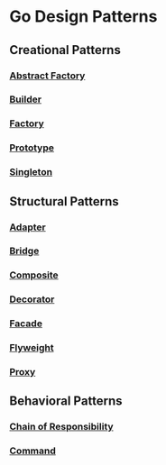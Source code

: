 # Go Design Patterns

## Creational Patterns
### [Abstract Factory](https://github.com/pablobfonseca/go-design-patterns/blob/master/abstract-factory)
### [Builder](https://github.com/pablobfonseca/go-design-patterns/blob/master/builder)
### [Factory](https://github.com/pablobfonseca/go-design-patterns/blob/master/factory)
### [Prototype](https://github.com/pablobfonseca/go-design-patterns/blob/master/prototype)
### [Singleton](https://github.com/pablobfonseca/go-design-patterns/blob/master/singleton)


## Structural Patterns
### [Adapter](https://github.com/pablobfonseca/go-design-patterns/blob/master/adapter)
### [Bridge](https://github.com/pablobfonseca/go-design-patterns/blob/master/bridge)
### [Composite](https://github.com/pablobfonseca/go-design-patterns/blob/master/composite)
### [Decorator](https://github.com/pablobfonseca/go-design-patterns/blob/master/decorator)
### [Facade](https://github.com/pablobfonseca/go-design-patterns/blob/master/facade)
### [Flyweight](https://github.com/pablobfonseca/go-design-patterns/blob/master/flyweight)
### [Proxy](https://github.com/pablobfonseca/go-design-patterns/blob/master/proxy)

## Behavioral Patterns
### [Chain of Responsibility](https://github.com/pablobfonseca/go-design-patterns/blob/master/chain-of-responsibility)
### [Command](https://github.com/pablobfonseca/go-design-patterns/blob/master/command)
